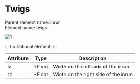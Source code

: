 # Twigs

Parent element name: inrun\
Element name: twigs

![1](/twigs.png)

::: tip
Optional element.
:::

| Attribute | Type   | Description                          |
| --------- | ------ | ------------------------------------ |
| lz        | +Float | Width on the left side of the inrun  |
| rz        | -Float | Width on the right side of the inrun |
